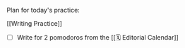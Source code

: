 Plan for today's practice:

[[Writing Practice]]
- [ ] Write for 2 pomodoros from the [[🗓  Editorial Calendar]]